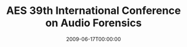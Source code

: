 ---
acronym: AES Audio Forensics
date: '2009-06-17T00:00:00'
ext_url: http://www.aes.org/events/39/
location: "Hiller\xF8d, Denmark."
submission_date: '2010-01-20T00:00:00'
title: AES 39th International Conference on Audio Forensics
---